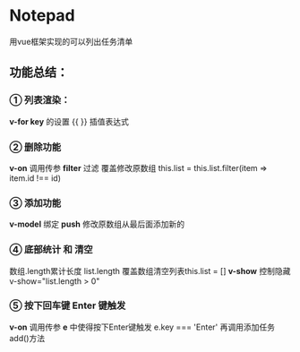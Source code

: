 # Notepad
用vue框架实现的可以列出任务清单
## 功能总结：
### ① 列表渲染：
**v-for key** 的设置 {{ }} 插值表达式
### ② 删除功能
**v-on** 调用传参 **filter** 过滤 覆盖修改原数组  this.list = this.list.filter(item => item.id !== id)
### ③ 添加功能
**v-model** 绑定 **push** 修改原数组从最后面添加新的
### ④ 底部统计 和 清空
数组.length累计长度 list.length
覆盖数组清空列表this.list = []
**v-show** 控制隐藏  v-show="list.length > 0"
### ⑤ 按下回车键 Enter 键触发
**v-on** 调用传参 **e** 中使得按下Enter键触发
e.key === 'Enter'
再调用添加任务add()方法
